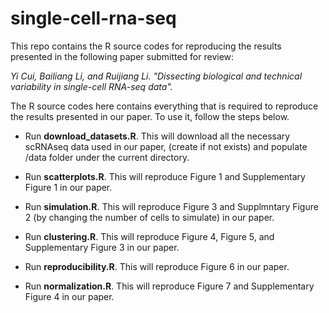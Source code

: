 # single-cell-rna-seq

This repo contains the R source codes for reproducing the results presented in the following paper submitted for review:

*Yi Cui, Bailiang Li, and Ruijiang Li. "Dissecting biological and technical variability in single-cell RNA-seq data".*

The R source codes here contains everything that is required to reproduce the results presented in our paper. To use it, follow the steps below.

+ Run **download_datasets.R**. This will download all the necessary scRNAseq data used in our paper, (create if not exists) and populate /data folder under the current directory.

+ Run **scatterplots.R**. This will reproduce Figure 1 and Supplementary Figure 1 in our paper.

+ Run **simulation.R**. This will reproduce Figure 3 and Supplmntary Figure 2 (by changing the number of cells to simulate) in our paper.

+ Run **clustering.R**. This will reproduce Figure 4, Figure 5, and Supplementary Figure 3 in our paper.

+ Run **reproducibility.R**. This will reproduce Figure 6 in our paper.

+ Run **normalization.R**. This will reproduce Figure 7 and Supplementary Figure 4 in our paper. 
